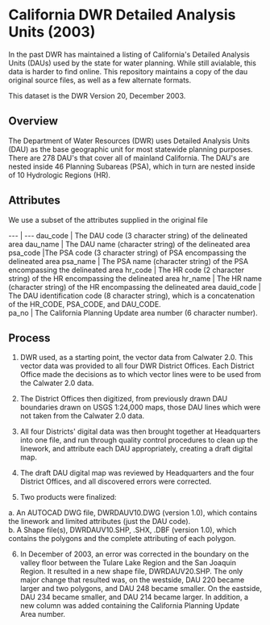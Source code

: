 # California DWR Detailed Analysis Units (2003)

In the past DWR has maintained a listing of California's Detailed
Analysis Units (DAUs) used by the state for water planning.  While
still avialable, this data is harder to find online.  This repository
maintains a copy of the dau original source files, as well as a few
alternate formats.

This dataset is the DWR Version 20, December 2003.

## Overview

The Department of Water Resources (DWR) uses Detailed Analysis Units (DAU) as 
the base geographic unit for most statewide planning purposes.  There are 278 
DAU's that cover all of mainland California.  The DAU's are nested inside 46 
Planning Subareas (PSA), which in turn are nested inside of 10 Hydrologic 
Regions (HR). 

## Attributes

We use a subset of the attributes supplied in the original file

--- | ---
dau_code | The DAU code (3 character string) of the delineated area
dau_name | The DAU name (character string) of the delineated area
psa_code |The PSA code (3 character string) of PSA encompassing the delineated area
psa_name | The PSA name (character string) of the PSA encompassing the delineated area
hr_code	 | The HR code (2 character string) of the HR encompassing the delineated area
hr_name	| The HR name (character string) of the HR encompassing the delineated area
dauid_code | The DAU identification code (8 character string), which is a concatenation of the HR_CODE, PSA_CODE, and DAU_CODE.   
pa_no | The California Planning Update area number (6 character number).


## Process

1.  DWR used, as a starting point, the vector data from Calwater 2.0.  This 
vector data was provided to all four DWR District Offices.  Each District 
Office made the decisions as to which vector lines were to be used from the 
Calwater 2.0 data.  

2.  The District Offices then digitized, from previously drawn DAU boundaries 
drawn on USGS 1:24,000 maps, those DAU lines which were not taken from the 
Calwater 2.0 data.  

3.  All four Districts' digital data was then brought together at Headquarters 
into one file, and run through quality control procedures to clean up the 
linework, and attribute each DAU appropriately, creating a draft digital map.  

4.  The draft DAU digital map was reviewed by Headquarters and the four 
District Offices, and all discovered errors were corrected.  

5.  Two products were finalized:

  a.  An AUTOCAD DWG file, DWRDAUV10.DWG (version 1.0), which contains the 
  linework and limited attributes (just the DAU code).  
  b.  A Shape file(s), DWRDAUV10.SHP, .SHX, .DBF (version 1.0), which 
  contains the polygons and the complete attributing of each polygon.  

6.  In December of 2003, an error was corrected in the boundary on the valley 
floor between the Tulare Lake Region and the San Joaquin Region.  It resulted
in a new shape file, DWRDAUV20.SHP.  The only major change that resulted was, 
on the westside, DAU 220 became larger and two polygons, and DAU 248 became 
smaller.  On the eastside, DAU 234 became smaller, and DAU 214 became larger. 
In addition, a new column was added containing the California Planning Update  
Area number.      





